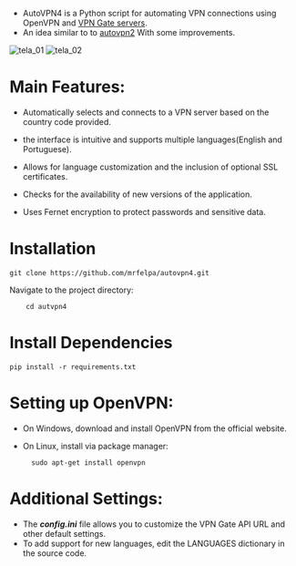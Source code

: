 - AutoVPN4 is a Python script for automating VPN connections using OpenVPN and [VPN Gate servers](https://www.vpngate.net). 
- An idea similar to to [autovpn2](https://github.com/ruped24/autovpn2) With some improvements.

![tela_01](https://github.com/user-attachments/assets/c418b2d2-ce6f-4049-bc92-9599819b27ca)
![tela_02](https://github.com/user-attachments/assets/1d34b93a-626b-4e74-834f-f42abbf699a0)


# Main Features:

- Automatically selects and connects to a VPN server based on the country code provided.

- the interface is intuitive and supports multiple languages ​​(English and Portuguese).

- Allows for language customization and the inclusion of optional SSL certificates.

- Checks for the availability of new versions of the application.

- Uses Fernet encryption to protect passwords and sensitive data.

# Installation

    git clone https://github.com/mrfelpa/autovpn4.git

Navigate to the project directory:

        cd autvpn4

# Install Dependencies

    pip install -r requirements.txt
    
# Setting up OpenVPN:

- On Windows, download and install OpenVPN from the official website.

- On Linux, install via package manager:

        sudo apt-get install openvpn

# Additional Settings:

- The ***config.ini*** file allows you to customize the VPN Gate API URL and other default settings.
- To add support for new languages, edit the LANGUAGES dictionary in the source code.
